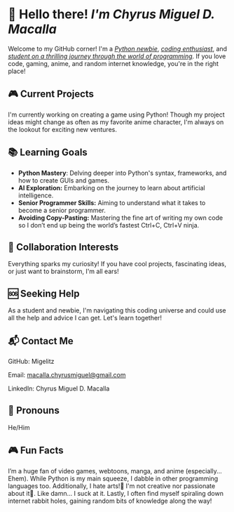 <h1>👋 <b>Hello there!</b> <b><em>I'm Chyrus Miguel D. Macalla</em></b></h1>

Welcome to my GitHub corner! I'm a <ins>_Python newbie_</ins>, <ins>_coding enthusiast_</ins>, and <ins>_student on a thrilling journey through the world of programming_</ins>. If you love code, gaming, anime, and random internet knowledge, you're in the right place!

<h2>🎮 <b>Current Projects</b></h2>

I'm currently working on creating a game using Python! Though my project ideas might change as often as my favorite anime character, I'm always on the lookout for exciting new ventures.

<h2>📚 <b>Learning Goals</b></h2>

<ul> 
  <li><b>Python Mastery</b>: Delving deeper into Python's syntax, frameworks, and how to create GUIs and games.</li>
  <li><b>AI Exploration:</b> Embarking on the journey to learn about artificial intelligence.</li>
  <li><b>Senior Programmer Skills:</b> Aiming to understand what it takes to become a senior programmer.</li>
  <li><b>Avoiding Copy-Pasting:</b> Mastering the fine art of writing my own code so I don’t end up being the world’s fastest Ctrl+C, Ctrl+V ninja.</li>
</ul>

<h2>🤝 <b>Collaboration Interests</b></h2>

Everything sparks my curiosity! If you have cool projects, fascinating ideas, or just want to brainstorm, I'm all ears!

<h2>🆘 <b>Seeking Help</b></h2>

As a student and newbie, I'm navigating this coding universe and could use all the help and advice I can get. Let's learn together!

<h2>📬 <b>Contact Me</b></h2>

GitHub: Migelitz

Email: macalla.chyrusmiguel@gmail.com

LinkedIn: Chyrus Miguel D. Macalla

<h2>🔧 <b>Pronouns</b></h2>

He/Him

<h2>🎮 <b>Fun Facts</b></h2>

I’m a huge fan of video games, webtoons, manga, and anime (especially... Ehem). While Python is my main squeeze, I dabble in other programming languages too. Additionally, I hate arts!💢 I'm not creative nor passionate about it😤. Like damn... I suck at it. Lastly, I often find myself spiraling down internet rabbit holes, gaining random bits of knowledge along the way!
